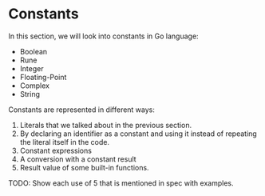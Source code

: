 # Constants

In this section, we will look into constants in Go language:

- Boolean
- Rune
- Integer
- Floating-Point
- Complex
- String

Constants are represented in different ways:

1. Literals that we talked about in the previous section.
2. By declaring an identifier as a constant and using it instead of repeating
   the literal itself in the code.
3. Constant expressions
4. A conversion with a constant result
5. Result value of some built-in functions.

TODO: Show each use of 5 that is mentioned in spec with examples.